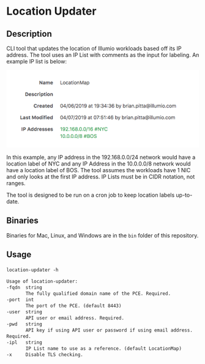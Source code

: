 # Location Updater

## Description
CLI tool that updates the location of Illumio workloads based off its IP address. The tool uses an IP List with comments as the input for labeling. An example IP list is below:

![Example IP List](img/iplist-example.png)

In this example, any IP address in the 192.168.0.0/24 network would have a location label of NYC and any IP Address in the 10.0.0.0/8 network would have a location label of BOS. The tool assumes the workloads have 1 NIC and only looks at the first IP address. IP Lists must be in CIDR notation, not ranges.

The tool is designed to be run on a cron job to keep location labels up-to-date.

## Binaries
Binaries for Mac, Linux, and Windows are in the `bin` folder of this repository.

## Usage
`location-updater -h`
```
Usage of location-updater:
-fqdn  string
       The fully qualified domain name of the PCE. Required.
-port  int
       The port of the PCE. (default 8443)
-user  string
       API user or email address. Required.
-pwd   string
       API key if using API user or password if using email address. Required.
-ipl   string
       IP List name to use as a reference. (default LocationMap)
-x     Disable TLS checking.
```